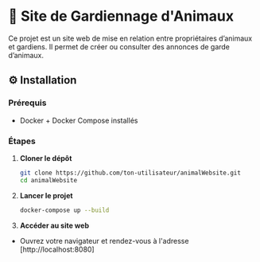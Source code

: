 # 🐾 Site de Gardiennage d'Animaux

Ce projet est un site web de mise en relation entre propriétaires d’animaux et gardiens. Il permet de créer ou consulter des annonces de garde d’animaux.


## ⚙️ Installation

### Prérequis

- Docker + Docker Compose installés

### Étapes

1. **Cloner le dépôt**
   ```bash
   git clone https://github.com/ton-utilisateur/animalWebsite.git
   cd animalWebsite
2. **Lancer le projet**
   ```bash
   docker-compose up --build
3. **Accéder au site web**
- Ouvrez votre navigateur et rendez-vous à l'adresse [http://localhost:8080]
